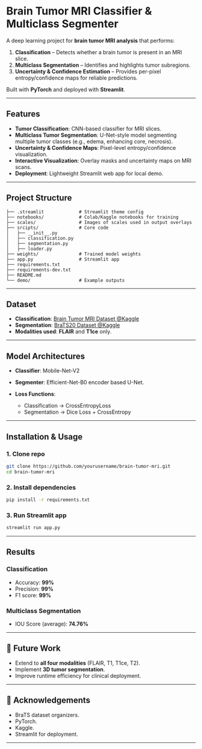 # Brain Tumor MRI Classifier & Multiclass Segmenter

A deep learning project for **brain tumor MRI analysis** that performs:

1. **Classification** – Detects whether a brain tumor is present in an MRI slice.
2. **Multiclass Segmentation** – Identifies and highlights tumor subregions.
3. **Uncertainty & Confidence Estimation** – Provides per-pixel entropy/confidence maps for reliable predictions.

Built with **PyTorch** and deployed with **Streamlit**.

---

## Features

* **Tumor Classification**: CNN-based classifier for MRI slices.
* **Multiclass Tumor Segmentation**: U-Net-style model segmenting multiple tumor classes (e.g., edema, enhancing core, necrosis).
* **Uncertainty & Confidence Maps**: Pixel-level entropy/confidence visualization.
* **Interactive Visualization**: Overlay masks and uncertainty maps on MRI scans.
* **Deployment**: Lightweight Streamlit web app for local demo.

---

## Project Structure

```
├── .streamlit             # Streamlit theme config
├── notebooks/             # Colab/Kaggle notebooks for training
├── scales/                # Images of scales used in output overlays
├── srcipts/               # Core code
│   ├── __init__.py
│   ├── classification.py
│   ├── segmentation.py
│   ├── loader.py
├── weights/               # Trained model weights
├── app.py                 # Streamlit app
├── requirements.txt
├── requirements-dev.txt
├── README.md
└── demo/                  # Example outputs
```

---

## Dataset
* **Classification**: [Brain Tumor MRI Dataset @Kaggle](https://www.kaggle.com/datasets/masoudnickparvar/brain-tumor-mri-dataset)
* **Segmentation**: [BraTS20 Dataset @Kaggle](https://www.kaggle.com/datasets/awsaf49/brats20-dataset-training-validation)
* **Modalities used**: **FLAIR** and **T1ce** only.
---

## Model Architectures

* **Classifier**: Mobile-Net-V2
* **Segmenter**: Efficient-Net-B0 encoder based U-Net.
* **Loss Functions**:

  * Classification → CrossEntropyLoss
  * Segmentation → Dice Loss + CrossEntropy

---

## Installation & Usage

### 1. Clone repo

```bash
git clone https://github.com/yourusername/brain-tumor-mri.git
cd brain-tumor-mri
```

### 2. Install dependencies

```bash
pip install -r requirements.txt
```

### 3. Run Streamlit app

```bash
streamlit run app.py
```

---

## Results

### Classification

* Accuracy: **99%**
* Precision: **99%**
* F1 score: **99%**

### Multiclass Segmentation

* IOU Score (average): **74.76%**

---

## 📌 Future Work

* Extend to **all four modalities** (FLAIR, T1, T1ce, T2).
* Implement **3D tumor segmentation**.
* Improve runtime efficiency for clinical deployment.

---

## 🙌 Acknowledgements

* BraTS dataset organizers.
* PyTorch.
* Kaggle.
* Streamlit for deployment.

---